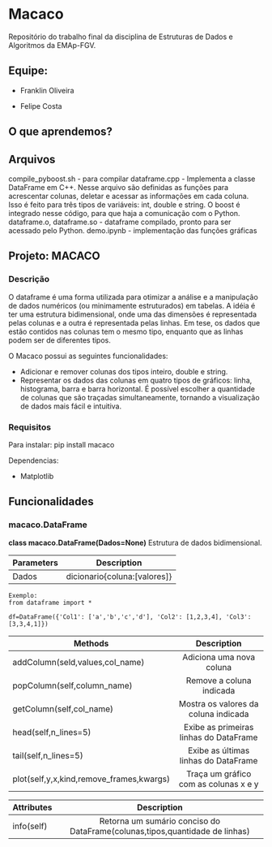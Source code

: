 # Macaco

Repositório do trabalho final da disciplina de Estruturas de Dados e Algoritmos da EMAp-FGV.

## Equipe:

- Franklin Oliveira

- Felipe Costa 

## O que aprendemos?

## Arquivos

compile_pyboost.sh - para compilar
dataframe.cpp - Implementa a classe DataFrame em C++. Nesse arquivo são definidas as funções para acrescentar colunas, deletar e acessar
as informações em cada coluna. Isso é feito para três tipos de variáveis: int, double e string. O boost é integrado nesse código, para que
haja a comunicação com o Python.
dataframe.o, dataframe.so - dataframe compilado, pronto para ser acessado pelo Python.
demo.ipynb - implementação das funções gráficas

## Projeto: MACACO

### Descrição

O dataframe é uma forma utilizada para otimizar a análise e a manipulação de dados numéricos (ou minimamente estruturados)  em tabelas. A idéia é ter uma estrutura bidimensional, onde uma das dimensões é representada pelas colunas e a outra é representada pelas linhas. Em tese, os dados que estão contidos nas colunas tem o mesmo tipo, enquanto que as linhas podem ser de diferentes tipos. 

O Macaco possui as seguintes funcionalidades:
* Adicionar e remover colunas dos tipos inteiro, double e string.
* Representar os dados das colunas em quatro tipos de gráficos: linha, histograma, barra e barra horizontal. É possível escolher a quantidade de colunas que são traçadas simultaneamente, tornando a visualização de dados mais fácil e intuitiva.

### Requisitos

Para instalar:
pip install macaco

Dependencias:
* Matplotlib

## Funcionalidades

### macaco.DataFrame
**class macaco.DataFrame(Dados=None)**
Estrutura de dados bidimensional.

|Parameters  | Description|
|------------|:-----------------------------------------------------------------------------------:|
|Dados       |  dicionario{coluna:[valores]}|

   
    Exemplo:
    from dataframe import *
    
    df=DataFrame({'Col1': ['a','b','c','d'], 'Col2': [1,2,3,4], 'Col3':[3,3,4,1]})
    

|Methods|Description|
|------------|:-----------------------------------------------------------------------------------:|
|addColumn(seld,values,col_name)|Adiciona uma nova coluna|
|popColumn(self,column_name)|Remove a coluna indicada|
|getColumn(self,col_name)|Mostra os valores da coluna indicada|
|head(self,n_lines=5)|Exibe as primeiras linhas do DataFrame|
|tail(self,n_lines=5)|Exibe as últimas linhas do DataFrame|
|plot(self,y,x,kind,remove_frames,kwargs)|Traça um gráfico com as colunas x e y|

|Attributes|Description|
|------------|:-----------------------------------------------------------------------------------:|
|info(self)|Retorna um sumário conciso do DataFrame(colunas,tipos,quantidade de linhas)|

    
 
    

